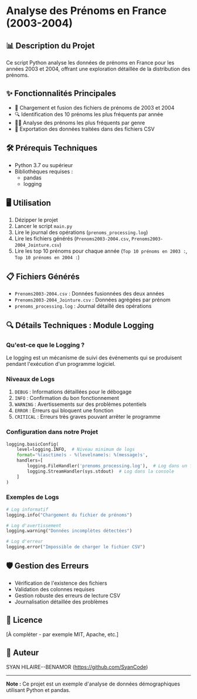 # Analyse des Prénoms en France (2003-2004)

## 📊 Description du Projet
Ce script Python analyse les données de prénoms en France pour les années 2003 et 2004, offrant une exploration détaillée de la distribution des prénoms.

## ✨ Fonctionnalités Principales
- 📂 Chargement et fusion des fichiers de prénoms de 2003 et 2004
- 🔍 Identification des 10 prénoms les plus fréquents par année
- 👧👦 Analyse des prénoms les plus fréquents par genre
- 💾 Exportation des données traitées dans des fichiers CSV

## 🛠 Prérequis Techniques
- Python 3.7 ou supérieur
- Bibliothèques requises :
  - pandas
  - logging


## 🖥 Utilisation
1. Dézipper le projet
2. Lancer le script `main.py`
3. Lire le journal des opérations (`prenoms_processing.log`)
4. Lire les fichiers générés (`Prenoms2003-2004.csv`, `Prenoms2003-2004_Jointure.csv`)
5. Lire les top 10 prénoms pour chaque année (`Top 10 prénoms en 2003 :`, `Top 10 prénoms en 2004 :`)

## 📋 Fichiers Générés
- `Prenoms2003-2004.csv` : Données fusionnées des deux années
- `Prenoms2003-2004_Jointure.csv` : Données agrégées par prénom
- `prenoms_processing.log` : Journal détaillé des opérations

## 🔍 Détails Techniques : Module Logging

### Qu'est-ce que le Logging ?
Le logging est un mécanisme de suivi des événements qui se produisent pendant l'exécution d'un programme logiciel.

### Niveaux de Logs
1. `DEBUG` : Informations détaillées pour le débogage
2. `INFO` : Confirmation du bon fonctionnement
3. `WARNING` : Avertissements sur des problèmes potentiels
4. `ERROR` : Erreurs qui bloquent une fonction
5. `CRITICAL` : Erreurs très graves pouvant arrêter le programme

### Configuration dans notre Projet
```python
logging.basicConfig(
    level=logging.INFO,  # Niveau minimum de logs
    format='%(asctime)s - %(levelname)s: %(message)s',
    handlers=[
        logging.FileHandler('prenoms_processing.log'),  # Log dans un fichier
        logging.StreamHandler(sys.stdout)  # Log dans la console
    ]
)
```

### Exemples de Logs
```python
# Log informatif
logging.info("Chargement du fichier de prénoms")

# Log d'avertissement
logging.warning("Données incomplètes détectées")

# Log d'erreur
logging.error("Impossible de charger le fichier CSV")
```

## 🛡 Gestion des Erreurs
- Vérification de l'existence des fichiers
- Validation des colonnes requises
- Gestion robuste des erreurs de lecture CSV
- Journalisation détaillée des problèmes

## 📄 Licence
[À compléter - par exemple MIT, Apache, etc.]

## 👤 Auteur
SYAN HILAIRE--BENAMOR (https://github.com/SyanCode)

---

**Note :** Ce projet est un exemple d'analyse de données démographiques utilisant Python et pandas.
